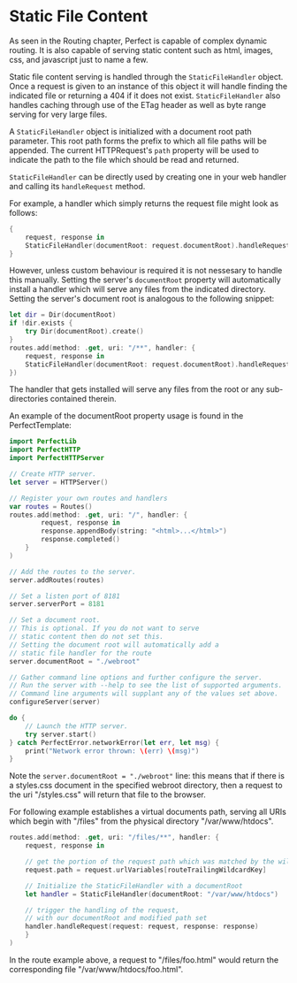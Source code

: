 # Static File Content

As seen in the Routing chapter, Perfect is capable of complex dynamic routing. It is also capable of serving static content such as html, images, css, and javascript just to name a few.

Static file content serving is handled through the ```StaticFileHandler``` object. Once a request is given to an instance of this object it will handle finding the indicated file or returning a 404 if it does not exist. ```StaticFileHandler``` also handles caching through use of the ETag header as well as byte range serving for very large files.

A ```StaticFileHandler``` object is initialized with a document root path parameter. This root path forms the prefix to which all file paths will be appended. The current HTTPRequest's ```path``` property will be used to indicate the path to the file which should be read and returned.

```StaticFileHandler``` can be directly used by creating one in your web handler and calling its ```handleRequest``` method.

For example, a handler which simply returns the request file might look as follows:

```swift
{
	request, response in
	StaticFileHandler(documentRoot: request.documentRoot).handleRequest(request: request, response: response)
}
```

However, unless custom behaviour is required it is not nessesary to handle this manually. Setting the server's ```documentRoot``` property will automatically install a handler which will serve any files from the indicated directory. Setting the server's document root is analogous to the following snippet:

```swift
let dir = Dir(documentRoot)
if !dir.exists {
	try Dir(documentRoot).create()
}
routes.add(method: .get, uri: "/**", handler: {
	request, response in
	StaticFileHandler(documentRoot: request.documentRoot).handleRequest(request: request, response: response)
})
```

The handler that gets installed will serve any files from the root or any sub-directories contained therein.

An example of the documentRoot property usage is found in the PerfectTemplate:

``` swift
import PerfectLib
import PerfectHTTP
import PerfectHTTPServer

// Create HTTP server.
let server = HTTPServer()

// Register your own routes and handlers
var routes = Routes()
routes.add(method: .get, uri: "/", handler: {
		request, response in
		response.appendBody(string: "<html>...</html>")
		response.completed()
	}
)

// Add the routes to the server.
server.addRoutes(routes)

// Set a listen port of 8181
server.serverPort = 8181

// Set a document root.
// This is optional. If you do not want to serve 
// static content then do not set this.
// Setting the document root will automatically add a 
// static file handler for the route
server.documentRoot = "./webroot"

// Gather command line options and further configure the server.
// Run the server with --help to see the list of supported arguments.
// Command line arguments will supplant any of the values set above.
configureServer(server)

do {
	// Launch the HTTP server.
	try server.start()
} catch PerfectError.networkError(let err, let msg) {
	print("Network error thrown: \(err) \(msg)")
}

``` 

Note the `server.documentRoot = "./webroot"` line: this means that if there is a styles.css document in the specified webroot directory, then a request to the uri "/styles.css" will return that file to the browser.

For following example establishes a virtual documents path, serving all URIs which begin with "/files" from the physical directory "/var/www/htdocs".

``` swift
routes.add(method: .get, uri: "/files/**", handler: {
	request, response in

	// get the portion of the request path which was matched by the wildcard
	request.path = request.urlVariables[routeTrailingWildcardKey]

	// Initialize the StaticFileHandler with a documentRoot
	let handler = StaticFileHandler(documentRoot: "/var/www/htdocs")

	// trigger the handling of the request, 
	// with our documentRoot and modified path set
	handler.handleRequest(request: request, response: response)
	}
)
```

In the route example above, a request to "/files/foo.html" would return the corresponding file "/var/www/htdocs/foo.html".

